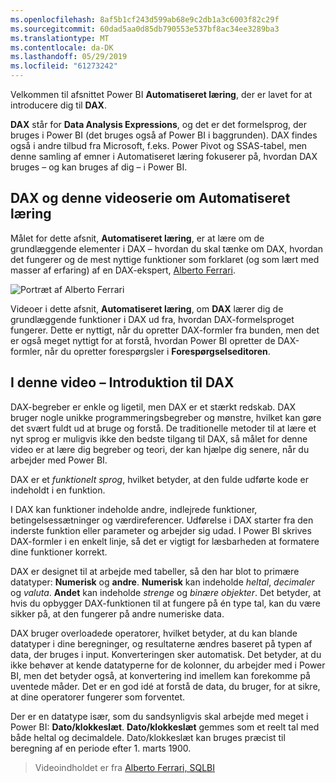 ```yaml
---
ms.openlocfilehash: 8af5b1cf243d599ab68e9c2db1a3c6003f82c29f
ms.sourcegitcommit: 60dad5aa0d85db790553e537bf8ac34ee3289ba3
ms.translationtype: MT
ms.contentlocale: da-DK
ms.lasthandoff: 05/29/2019
ms.locfileid: "61273242"
---
```

Velkommen til afsnittet Power BI **Automatiseret læring**, der er lavet for at introducere dig til **DAX**.

**DAX** står for **Data Analysis Expressions**, og det er det formelsprog, der bruges i Power BI (det bruges også af Power BI i baggrunden). DAX findes også i andre tilbud fra Microsoft, f.eks. Power Pivot og SSAS-tabel, men denne samling af emner i Automatiseret læring fokuserer på, hvordan DAX bruges – og kan bruges af dig – i Power BI.

## <a name="dax-and-this-guided-learning-video-series"></a>DAX og denne videoserie om Automatiseret læring
Målet for dette afsnit, **Automatiseret læring**, er at lære om de grundlæggende elementer i DAX – hvordan du skal tænke om DAX, hvordan det fungerer og de mest nyttige funktioner som forklaret (og som lært med masser af erfaring) af en DAX-ekspert, [ Alberto Ferrari](http://www.sqlbi.com/learning-dax).

![Portræt af Alberto Ferrari](media/7-1-intro-to-dax/intro_dax_6_alberto_ferrari.png)

Videoer i dette afsnit, **Automatiseret læring**, om **DAX** lærer dig de grundlæggende funktioner i DAX ud fra, hvordan DAX-formelsproget fungerer. Dette er nyttigt, når du opretter DAX-formler fra bunden, men det er også meget nyttigt for at forstå, hvordan Power BI opretter de DAX-formler, når du opretter forespørgsler i **Forespørgselseditoren**.

## <a name="in-this-video---introduction-to-dax"></a>I denne video – Introduktion til DAX
DAX-begreber er enkle og ligetil, men DAX er et stærkt redskab. DAX bruger nogle unikke programmeringsbegreber og mønstre, hvilket kan gøre det svært fuldt ud at bruge og forstå. De traditionelle metoder til at lære et nyt sprog er muligvis ikke den bedste tilgang til DAX, så målet for denne video er at lære dig begreber og teori, der kan hjælpe dig senere, når du arbejder med Power BI.

DAX er et *funktionelt sprog*, hvilket betyder, at den fulde udførte kode er indeholdt i en funktion.

I DAX kan funktioner indeholde andre, indlejrede funktioner, betingelsessætninger og værdireferencer. Udførelse i DAX starter fra den inderste funktion eller parameter og arbejder sig udad. I Power BI skrives DAX-formler i en enkelt linje, så det er vigtigt for læsbarheden at formatere dine funktioner korrekt.

DAX er designet til at arbejde med tabeller, så den har blot to primære datatyper: **Numerisk** og **andre**. **Numerisk** kan indeholde *heltal*, *decimaler* og *valuta*. **Andet** kan indeholde *strenge* og *binære objekter*. Det betyder, at hvis du opbygger DAX-funktionen til at fungere på én type tal, kan du være sikker på, at den fungerer på andre numeriske data.

DAX bruger overloadede operatorer, hvilket betyder, at du kan blande datatyper i dine beregninger, og resultaterne ændres baseret på typen af data, der bruges i input. Konverteringen sker automatisk. Det betyder, at du ikke behøver at kende datatyperne for de kolonner, du arbejder med i Power BI, men det betyder også, at konvertering ind imellem kan forekomme på uventede måder. Det er en god idé at forstå de data, du bruger, for at sikre, at dine operatorer fungerer som forventet.

Der er en datatype især, som du sandsynligvis skal arbejde med meget i Power BI: **Dato/klokkeslæt**. **Dato/klokkeslæt** gemmes som et reelt tal med både heltal og decimaldele. Dato/klokkeslæt kan bruges præcist til beregning af en periode efter 1. marts 1900.

> Videoindholdet er fra [Alberto Ferrari, SQLBI](http://www.sqlbi.com/learning-dax/?utm_source=powerbi&utm_medium=marketing&utm_campaign=after-summit)
> 
> 


